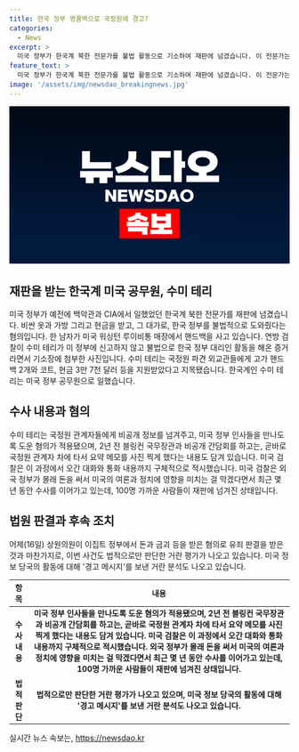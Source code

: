 ```yaml
---
title: 한국 정부 명품백으로 국정원에 경고?
categories:
  - News
excerpt: >
  미국 정부가 한국계 북한 전문가를 불법 활동으로 기소하여 재판에 넘겼습니다. 이 전문가는 한국 정부를 돕는 대가로 현금과 현저한 선물을 받았다는 혐의가 있습니다. 그는 미국 정부에서 근무한 후 10년간 대북 전문가로 활동하며 국정원 관계자에게 비공개 정보를 전달했으며, 미국 정부 인사와의 만남을 주선했다고 합니다. 미국 검찰은 외국 정부의 미국여론 및 정치에 대한 영향력을 막기 위해 이같은 수사를 실시하고 있습니다.
feature_text: >
  미국 정부가 한국계 북한 전문가를 불법 활동으로 기소하여 재판에 넘겼습니다. 이 전문가는 한국 정부를 돕는 대가로 현금과 현저한 선물을 받았다는 혐의가 있습니다. 그는 미국 정부에서 근무한 후 10년간 대북 전문가로 활동하며 국정원 관계자에게 비공개 정보를 전달했으며, 미국 정부 인사와의 만남을 주선했다고 합니다. 미국 검찰은 외국 정부의 미국여론 및 정치에 대한 영향력을 막기 위해 이같은 수사를 실시하고 있습니다.
image: '/assets/img/newsdao_breakingnews.jpg'
---
```


<p><img src="/assets/img/newsdao_breakingnews.jpg" alt="implanttips 속보" /></p>

<h2 data-ke-size="size26">재판을 받는 한국계 미국 공무원, 수미 테리</h2>

<p data-ke-size="size16">미국 정부가 예전에 백악관과 CIA에서 일했었던 한국계 북한 전문가를 재판에 넘겼습니다. 비싼 옷과 가방 그리고 현금을 받고, 그 대가로, 한국 정부를 불법적으로 도와줬다는 혐의입니다. 한 남자가 미국 워싱턴 루이비통 매장에서 핸드백을 사고 있습니다. 연방 검찰이 수미 테리가 미 정부에 신고하지 않고 불법으로 한국 정부 대리인 활동을 해온 증거라면서 기소장에 첨부한 사진입니다. 수미 테리는 국정원 파견 외교관들에게 고가 핸드백 2개와 코트, 현금 3만 7천 달러 등을 지원받았다고 지목됐습니다. 한국계인 수미 테리는 미국 정부 공무원으로 일했습니다.</p>

<h2 data-ke-size="size26">수사 내용과 혐의</h2>

<p data-ke-size="size16">수미 테리는 국정원 관계자들에게 비공개 정보를 넘겨주고, 미국 정부 인사들을 만나도록 도운 혐의가 적용됐으며, 2년 전 블링컨 국무장관과 비공개 간담회를 하고는, 곧바로 국정원 관계자 차에 타서 요약 메모를 사진 찍게 했다는 내용도 담겨 있습니다. 미국 검찰은 이 과정에서 오간 대화와 통화 내용까지 구체적으로 적시했습니다. 미국 검찰은 외국 정부가 몰래 돈을 써서 미국의 여론과 정치에 영향을 미치는 걸 막겠다면서 최근 몇 년 동안 수사를 이어가고 있는데, 100명 가까운 사람들이 재판에 넘겨진 상태입니다.</p>

<h2 data-ke-size="size26">법원 판결과 후속 조치</h2>

<p data-ke-size="size16">어제(16일) 상원의원이 이집트 정부에서 돈과 금괴 등을 받은 혐의로 유죄 판결을 받은 것과 마찬가지로, 이번 사건도 법적으로만 판단한 거란 평가가 나오고 있습니다. 미국 정보 당국의 활동에 대해 '경고 메시지'를 보낸 거란 분석도 나오고 있습니다.</p>

<table>
    <thead>
        <tr>
            <th>항목</th>
            <th>내용</th>
        </tr>
    </thead>
    <tbody>
        <tr>
            <td style="text-align: center; height: 17px;"><b>수사 내용</b></td>
            <td style="text-align: center; height: 17px;"><b>미국 정부 인사들을 만나도록 도운 혐의가 적용됐으며, 2년 전 블링컨 국무장관과 비공개 간담회를 하고는, 곧바로 국정원 관계자 차에 타서 요약 메모를 사진 찍게 했다는 내용도 담겨 있습니다. 미국 검찰은 이 과정에서 오간 대화와 통화 내용까지 구체적으로 적시했습니다. 외국 정부가 몰래 돈을 써서 미국의 여론과 정치에 영향을 미치는 걸 막겠다면서 최근 몇 년 동안 수사를 이어가고 있는데, 100명 가까운 사람들이 재판에 넘겨진 상태입니다.</td>
        </tr>
        <tr>
            <td style="text-align: center; height: 17px;"><b>법적 판단</b></td>
            <td style="text-align: center; height: 17px;"><b>법적으로만 판단한 거란 평가가 나오고 있으며, 미국 정보 당국의 활동에 대해 '경고 메시지'를 보낸 거란 분석도 나오고 있습니다.</td>
        </tr>
    </tbody>
</table>
실시간 뉴스 속보는, <a href="https://newsdao.kr" rel="dofollow">https://newsdao.kr</a>


